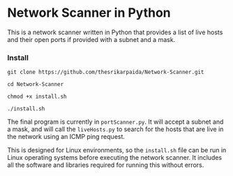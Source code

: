 # Network Scanner in Python

This is a network scanner written in Python that provides a list of live hosts and their open ports if provided with a subnet and a mask.


### Install

```
git clone https://github.com/thesrikarpaida/Network-Scanner.git 

cd Network-Scanner

chmod +x install.sh

./install.sh
```

The final program is currently in `portScanner.py`. It will accept a subnet and a mask, and will call the `liveHosts.py` to search for the hosts that are live in the network using an ICMP ping request.

This is designed for Linux environments, so the `install.sh` file can be run in Linux operating systems before executing the network scanner. It includes all the software and libraries required for running this without errors.

